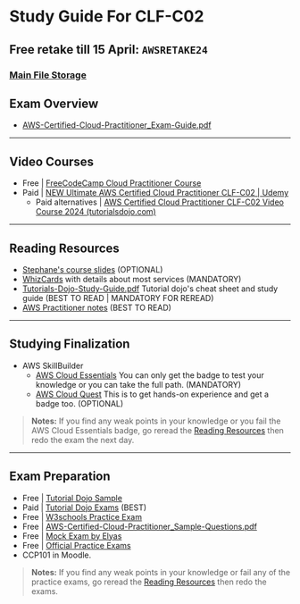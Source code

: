 # Study Guide For CLF-C02

## Free retake till 15 April: `AWSRETAKE24`
### [Main File Storage](https://nasservocational-my.sharepoint.com/:f:/g/personal/nv22084_nvtc_edu_bh/Eko3HjU0c7VCnrV0jyiIpOgBJ8UJtWtNm-oyhhr5fWAqhg?e=jLPwgp)

## Exam Overview
- [AWS-Certified-Cloud-Practitioner_Exam-Guide.pdf](https://nasservocational-my.sharepoint.com/:b:/g/personal/nv22084_nvtc_edu_bh/EQCywp_U_F1CvkFRcRwmREgBVE2WVqhldVCnJ6lWW_SkPQ?e=rz441A)

---

## Video Courses

- Free | [FreeCodeCamp Cloud Practitioner Course](https://www.youtube.com/watch?v=NhDYbskXRgc)
- Paid | [NEW Ultimate AWS Certified Cloud Practitioner CLF-C02 | Udemy](https://www.udemy.com/course/aws-certified-cloud-practitioner-new/?kw=clf&src=sac)
  - Paid alternatives | [AWS Certified Cloud Practitioner CLF-C02 Video Course 2024 (tutorialsdojo.com)](https://portal.tutorialsdojo.com/courses/aws-certified-cloud-practitioner-clf-c02-video-course/)

---

## Reading Resources

- [Stephane's course slides](https://nasservocational-my.sharepoint.com/:b:/g/personal/nv22084_nvtc_edu_bh/EfSDlrj4emtEoDnDwWfJbY0BmcDGHsz44zqsQiQl5OS9mg?e=gJlzTs) (OPTIONAL)
- [WhizCards](https://nasservocational-my.sharepoint.com/:b:/g/personal/nv22084_nvtc_edu_bh/ETQhZNySjYxFrTrvOu2IEfoBtARZVz1kb61g98Bz9F1vKw?e=z784xA) with details about most services (MANDATORY)
- [Tutorials-Dojo-Study-Guide.pdf](https://nasservocational-my.sharepoint.com/:b:/g/personal/nv22084_nvtc_edu_bh/EaIpAju_Q2hMt9fzAQyqztMBiV8XiBhRwGp-FUT5tVT97A?e=Xrjbrg) Tutorial dojo's cheat sheet and study guide (BEST TO READ | MANDATORY FOR REREAD)
- [AWS Practitioner notes](https://nasservocational-my.sharepoint.com/:b:/g/personal/nv22084_nvtc_edu_bh/Ef9Wmdy0Vh5JlPMhK93pTZQBJ1QfnZ73e9w43Pfs_YVepA?e=kN7P3X) (BEST TO READ)

---

## Studying Finalization

- AWS SkillBuilder
  - [AWS Cloud Essentials](https://explore.skillbuilder.aws/learn/learning_plan/view/82/cloud-essentials-knowledge-badge-readiness-path) You can only get the badge to test your knowledge or you can take the full path. (MANDATORY)
  - [AWS Cloud Quest](https://explore.skillbuilder.aws/learn/course/11458/AWS%2520Cloud%2520Quest%253A%2520Cloud%2520Practitioner) This is to get hands-on experience and get a badge too. (OPTIONAL)

> **Notes:** If you find any weak points in your knowledge or you fail the AWS Cloud Essentials badge, go reread the [Reading Resources](#reading-resources) then redo the exam the next day.

---

## Exam Preparation

- Free | [Tutorial Dojo Sample](https://portal.tutorialsdojo.com/product-category/free-practice-exams/)
- Paid | [Tutorial Dojo Exams](https://portal.tutorialsdojo.com/courses/aws-certified-cloud-practitioner-practice-exams/) (BEST)
- Free | [W3schools Practice Exam](https://www.w3schools.com/aws/aws_quiz.php)
- Free | [AWS-Certified-Cloud-Practitioner_Sample-Questions.pdf](https://nasservocational-my.sharepoint.com/:b:/g/personal/nv22084_nvtc_edu_bh/ET93g0Vgk1VNro_udrtECZ4BSaOj0kj9ekkPmifE7ERZlA?e=AHKdz7)
- Free | [Mock Exam by Elyas](https://forms.gle/XJkVnV5AfrDi4cVn9)
- Free | [Official Practice Exams](https://lnkd.in/dadBHc5P)
- CCP101 in Moodle.

> **Notes:** If you find any weak points in your knowledge or fail any of the practice exams, go reread the [Reading Resources](#reading-resources) then redo the exams.
